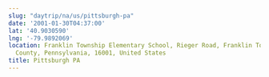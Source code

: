 ```yaml
---
slug: "daytrip/na/us/pittsburgh-pa"
date: '2001-01-30T04:37:00'
lat: '40.9030590'
lng: '-79.9892069'
location: Franklin Township Elementary School, Rieger Road, Franklin Township, Butler
  County, Pennsylvania, 16001, United States
title: Pittsburgh PA
---
```



